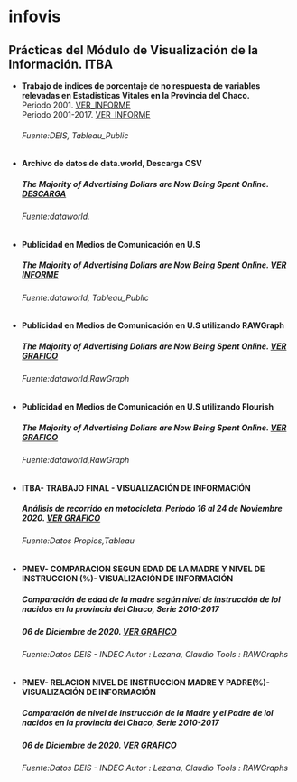 # infovis

## Prácticas del Módulo de Visualización de la Información. ITBA

  - **Trabajo de indices de porcentaje de no respuesta de variables relevadas en Estadisticas Vitales en la Provincia del Chaco.**  
    Periodo 2001. [VER_INFORME](https://cdlezana.github.io/infovis/Nac_NR_2001.html)  
    Periodo 2001-2017. [VER_INFORME](https://cdlezana.github.io/infovis/Chaco_Nac_2001_2017.html)  
    ###### Fuente:DEIS, Tableau_Public

  - **Archivo de datos de data.world, Descarga CSV**  
    ##### The Majority of Advertising Dollars are Now Being Spent Online.  [DESCARGA](https://cdlezana.github.io/infovis/w46_data.tsv)  
    ###### Fuente:dataworld.

  - **Publicidad en Medios de Comunicación en U.S**  
    ##### The Majority of Advertising Dollars are Now Being Spent Online. [VER INFORME](https://cdlezana.github.io/infovis/public_medios.html)
    ###### Fuente:dataworld, Tableau_Public
    
  - **Publicidad en Medios de Comunicación en U.S utilizando RAWGraph**  
    ##### The Majority of Advertising Dollars are Now Being Spent Online. [VER GRAFICO](https://cdlezana.github.io/infovis//w46_streamgraph.html)
    ###### Fuente:dataworld,RawGraph  
  
  - **Publicidad en Medios de Comunicación en U.S utilizando Flourish**  
    ##### The Majority of Advertising Dollars are Now Being Spent Online. [VER GRAFICO](https://cdlezana.github.io/infovis//w46_flourish.html)
    ###### Fuente:dataworld,RawGraph

  - **ITBA- TRABAJO FINAL - VISUALIZACIÓN DE INFORMACIÓN**  
    ##### Análisis de recorrido en motocicleta. Período 16 al 24 de Noviembre 2020. [VER GRAFICO](https://cdlezana.github.io/infovis/tp_final_Moto.html)
    ###### Fuente:Datos Propios,Tableau

 - **PMEV- COMPARACION SEGUN EDAD DE LA MADRE Y NIVEL DE INSTRUCCION (%)- VISUALIZACIÓN DE INFORMACIÓN**  
    ##### Comparación de edad de la madre según nivel de instrucción de lol nacidos en la provincia del Chaco, Serie 2010-2017  
    ##### 06 de Diciembre de 2020. [VER GRAFICO](https://cdlezana.github.io/infovis/Nac_Relac_Nivel_Instr.html)
    ###### Fuente:Datos DEIS - INDEC Autor : Lezana, Claudio Tools : RAWGraphs
    
  - **PMEV- RELACION NIVEL DE INSTRUCCION MADRE Y PADRE(%)- VISUALIZACIÓN DE INFORMACIÓN**  
    ##### Comparación de nivel de instrucción de la Madre y el Padre de lol nacidos en la provincia del Chaco, Serie 2010-2017  
    ##### 06 de Diciembre de 2020. [VER GRAFICO](https://cdlezana.github.io/infovis/Nac_Relac_Nivel_Instr.html)
    ###### Fuente:Datos DEIS - INDEC Autor : Lezana, Claudio Tools : RAWGraphs   
